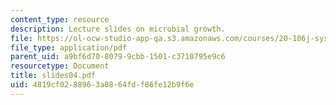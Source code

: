 ```yaml
---
content_type: resource
description: Lecture slides on microbial growth.
file: https://ol-ocw-studio-app-qa.s3.amazonaws.com/courses/20-106j-systems-microbiology-fall-2006/4819cf0288963a0864fdf86fe12b9f6e_slides04.pdf
file_type: application/pdf
parent_uid: a9bf6d70-8079-9cbb-1501-c3710795e9c6
resourcetype: Document
title: slides04.pdf
uid: 4819cf02-8896-3a08-64fd-f86fe12b9f6e
---
```

